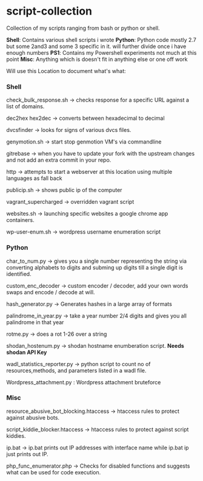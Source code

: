 script-collection
=================

Collection of my scripts ranging from bash or python or shell. 

__Shell__: Contains various shell scripts i wrote
__Python__: Python code mostly 2.7 but some 2and3 and some 3 specific in it. will further divide once i have enough numbers
__PS1__: Contains my Powershell experiments not much at this point
__Misc__: Anything which is doesn't fit in anything else or one off work

Will use this Location to document what's what:

### Shell

check_bulk_response.sh -> checks response for a specific URL against a list of domains.

dec2hex hex2dec -> converts between hexadecimal to decimal

dvcsfinder -> looks for signs of various dvcs files.

genymotion.sh -> start stop genmotion VM's via commandline

gitrebase -> when you have to update your fork with the upstream changes and not add an extra commit in your repo.

http -> attempts to start a webserver at this location using multiple languages as fall back

publicip.sh -> shows public ip of the computer

vagrant_supercharged -> overridden vagrant script

websites.sh -> launching specific websites a google chrome app containers.

wp-user-enum.sh -> wordpress username enumeration script

### Python 

char_to_num.py -> gives you a single number representing the string via converting alphabets to digits and subming up digits till a single digit is identified.

custom_enc_decoder -> custom encoder / decoder, add your own words swaps and encode / decode at will.

hash_generator.py -> Generates hashes in a large array of formats

palindrome_in_year.py -> take a year number 2/4 digits and gives you all palindrome in that year

rotme.py -> does a rot 1-26 over a string

shodan_hostenum.py -> shodan hostname enumberation script. __Needs shodan API Key__

wadl_statistics_reporter.py -> python script to count no of resources,methods, and parameters listed in a wadl file.

Wordpress_attachment.py : Wordpress attachment bruteforce

### Misc 
resource_abusive_bot_blocking.htaccess -> htaccess rules to protect against abusive bots.

script_kiddie_blocker.htaccess -> htaccess rules to protect against script kiddies.

ip.bat -> ip.bat prints out IP addresses with interface name while ip.bat ip just prints out IP.

php_func_enumerator.php -> Checks for disabled functions and suggests what can be used for code execution.
